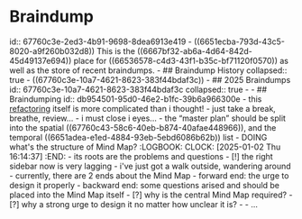 # Braindump
id:: 67760c3e-2ed3-4b91-9698-8dea6913e419
	- ((6651ecba-793d-43c5-8020-a9f260b032d8)) This is the ((6667bf32-ab6a-4d64-842d-45d49137e694)) place for ((66536578-c4d3-43f1-b35c-bf71120f0570)) as well as the store of recent braindumps.
	- ## Braindump History
	  collapsed:: true
		- ((67760c3e-10a7-4621-8623-383f44bdaf3c))
	- ## 2025 Braindumps
	  id:: 67760c3e-10a7-4621-8623-383f44bdaf3c
	  collapsed:: true
		-
	- ## Braindumping
	  id:: db954501-95d0-46e2-b1fc-39b6a966300e
		- this [refactoring](((67710747-2982-4134-875e-3b715313db87))) itself is more complicated than i thought!
		- just take a break, breathe, review...
		- i must close i eyes...
		- the “master plan” should be split into the spatial ((67760c43-58c6-40eb-b874-40afae448966)), and the temporal ((6651adea-e1ed-4884-93eb-5ebd6086b62b)) list
		- DOING what's the structure of Mind Map?
		  :LOGBOOK:
		  CLOCK: [2025-01-02 Thu 16:14:37]
		  :END:
			- its roots are the problems and questions
		- [!] the right sidebar now is very lagging
		- i've just got a walk outside, wandering around
		- currently, there are 2 ends about the Mind Map
			- forward end: the urge to design it properly
			- backward end: some questions arised and should be placed into the Mind Map itself
				- [?] why is the central Mind Map required?
				- [?] why a strong urge to design it no matter how unclear it is?
		-
		- ...